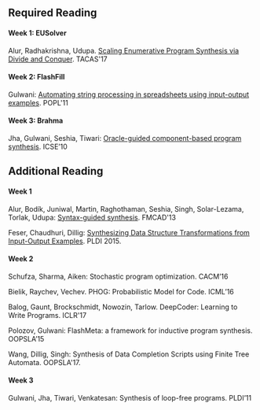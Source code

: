 ## Required Reading

#### Week 1: EUSolver
Alur, Radhakrishna, Udupa. [Scaling Enumerative Program Synthesis via Divide and Conquer](https://www.seas.upenn.edu/%7Earjunrad/publications/tacas2017.pdf). TACAS'17

#### Week 2: FlashFill
Gulwani: [Automating string processing in spreadsheets using input-output examples](https://www.microsoft.com/en-us/research/wp-content/uploads/2016/12/popl11-synthesis.pdf). POPL'11

#### Week 3: Brahma
Jha, Gulwani, Seshia, Tiwari: [Oracle-guided component-based program synthesis](https://www.microsoft.com/en-us/research/wp-content/uploads/2016/12/icse10_synthesis.pdf). ICSE’10

## Additional Reading

#### Week 1

Alur, Bodík, Juniwal, Martin, Raghothaman, Seshia, Singh, Solar-Lezama, Torlak, Udupa: [Syntax-guided synthesis](sygus.seas.upenn.edu/files/sygus_extended.pdf). FMCAD'13

Feser, Chaudhuri, Dillig: [Synthesizing Data Structure Transformations from Input-Output Examples](http://www.cs.utexas.edu/~isil/pldi15b.pdf). PLDI 2015.

#### Week 2

Schufza, Sharma, Aiken: Stochastic program optimization. CACM’16

Bielik, Raychev, Vechev. PHOG: Probabilistic Model for Code. ICML’16

Balog, Gaunt, Brockschmidt, Nowozin, Tarlow. DeepCoder: Learning to Write Programs. ICLR'17

Polozov, Gulwani: FlashMeta: a framework for inductive program synthesis. OOPSLA’15

Wang, Dillig, Singh: Synthesis of Data Completion Scripts using Finite Tree Automata. OOPSLA'17. 

#### Week 3

Gulwani, Jha, Tiwari, Venkatesan: Synthesis of loop-free programs. PLDI’11